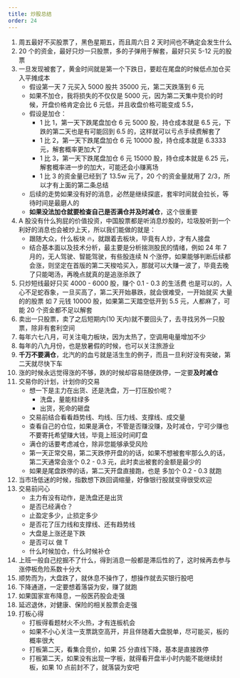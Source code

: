 ```yaml
---
title: 炒股总结
order: 24
---
```


1. 周五最好不买股票了，黑色星期五，而且周六日 2 天时间也不确定会发生什么
2. 20 个的资金，最好只炒一只股票，多的子弹用于解套，最好只买 5-12 元的股票
3. 一旦发现被套了，黄金时间就是第一个下跌日，要趁在尾盘的时候低点加仓买入平摊成本
   - 假设第一天 7 元买入 5000 股共 35000 元，第二天跌落到 6 元
   - 如果不加仓，我将损失的不仅仅是 5000 元，因为第二天集中竞价的时候，开盘价格肯定会比 6 元低，并且收盘价格可能变成 5.5，
   - 假设是加仓：
     - 1 比 1，第一天下跌尾盘加仓 6 元 5000 股，持仓成本就是 6.5 元，下跌的第二天也是有可能回到 6.5 的，这样就可以亏点手续费解套了
     - 1 比 2，第一天下跌尾盘加仓 6 元 10000 股，持仓成本就是 6.3333 元，解套概率更加大了
     - 1 比 3，第一天下跌尾盘加仓 6 元 15000 股，持仓成本就是 6.25 元，解套概率进一步的加大，可能还会小赚离场
     - 1 比 3 的资金量已经到了 13.5w 元了，20 个的资金量就用了 2/3，所以才有上面的第二条总结
   - 后续的走势如果没有好的消息，必然是继续探底，套牢时间就会拉长，等待时间是最磨人的
   - **如果没法加仓就要检查自己是否满仓并及时减仓**，这个很重要
4. A 股没有什么狗屁的价值投资，中国股票都是听消息炒股的，垃圾股听到一个利好的消息也会被炒上天，所以我们能做的就是：
   - 跟随大众，什么板块 🔥，就跟着去板块，毕竟有人炒，才有人接盘
   - 结合基本面以及技术分析，最主要是分析揣测股民的情绪，例如 24 年 7 月的，无人驾驶、智能驾驶，有些股连续 N 个涨停，如果能够判断后续都会涨，则坚定在首版的第二天梭哈买入，那就可以大赚一波了，毕竟去晚了只能喝汤，再晚点就真的是追涨杀跌了
5. 只炒短线最好只买 4000 - 6000 股，赚个 0.1 - 0.3 的生活费 也是可以的，人心不足蛇吞象，一旦买高了，第二天开始暴跌，就会很难受，一开始就买 大量的的股票 如 7 元钱 10000 股，如果第二天踏空低开到 5.5 元，人都麻了，可能 20 个资金都不足以解套
6. 卖出一只股票，卖了之后短期内(10 天内)就不要回头了，去寻找另外一只股票，除非有套利空间
7. 每年六七八月，可关注电力板块，因为太热了，空调用电量增加不少
8. 每年的八九月份，也是放暑假的时候，也可以关注旅游业
9. **千万不要满仓**，北汽的的血亏就是活生生的例子，而且一旦利好没有突破，第二天就尽快下车
10. 涨的时候永远觉得涨的不够，跌的时候却容易随便跌停，一定要**及时减仓**
11. 交易你的计划，计划你的交易
    - 想一下是主力在出货、还是洗盘，万一打压股价呢？
      - 洗盘，量能柱绿多
      - 出货，死命的砸盘
    - 交易前结合看看趋势线、均线、压力线、支撑线、成交量
    - 查看自己的仓位，如果是满仓，不管是否赚没赚，及时减仓，宁可少赚也不要寄托希望赚大钱，毕竟上班没时间盯盘
    - 满仓的话要考虑减仓，除非您能够承受风险
    - 第一天正常交易，第二天跌停开盘的的话，如果不想被套牢那么久的话，第二天通常会涨个 0.2 - 0.3 元，此时卖出被套的金额是最少的
    - 如果是尾盘跌停的话，第二天开盘直接跑，也是 多加个 0.2 - 0.3 就跑
12. 当市场低迷的时候，指数想下跌回调缩量，好像银行股就变得很受欢迎
13. 交易前问心
    - 主力有没有动作，是洗盘还是出货
    - 是否已经满仓？
    - 止盈定多少，止损定多少
    - 是否花了压力线和支撑线、还有趋势线
    - 大盘是上涨还是下跌
    - 是否可以 做 T
    - 什么时候加仓，什么时候补仓
14. 上班一般自己挖掘不了什么，得到消息一般都是滞后性的了，这时候再去参与涨停板危险系数十分大
15. 顺势而为，大盘跌了，就休息不操作了，想操作就去买银行股吧
16. 下降通道，一定要想着落袋为安，赚了就跑
17. 如果国家宣布降息，一般医药股会走强
18. 延迟退休，对健康、保险的相关股票会走强
19. 打板心得
    - 打板得看题材火不火热，才有连板机会
    - 如果不小心关注一支票跳空高开，并且伴随着大盘脱单，尽可能买，板的概率很大
    - 打板第二天，看集合竞价，如果 25 分直线下降，基本是直接跌停
    - 打板第二天，如果没有出现一字板，就得看开盘半小时内能不能继续封板，如果 10 点前封不了，就落袋为安吧
